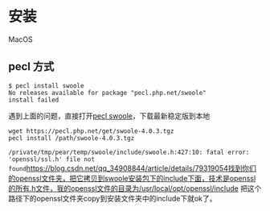 # 安装

MacOS

## pecl 方式

```shell
$ pecl install swoole
No releases available for package "pecl.php.net/swoole"
install failed
```

遇到上面的问题，直接打开[pecl swoole](https://pecl.php.net/package/swoole)，下载最新稳定版到本地

```shell
wget https://pecl.php.net/get/swoole-4.0.3.tgz
pecl install /path/swoole-4.0.3.tgz
```

`/private/tmp/pear/temp/swoole/include/swoole.h:427:10: fatal error: 'openssl/ssl.h' file not found`https://blog.csdn.net/qq_34908844/article/details/79319054找到你们的openssl文件夹，把它拷贝到swoole安装包下的include下面，技术是openssl的所有.h文件，我的openssl文件的目录为/usr/local/opt/openssl/include 把这个路径下的openssl文件夹copy到安装文件夹中的include下就ok了。